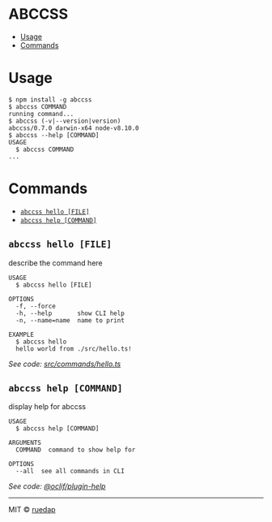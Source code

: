 # ABCCSS

<!-- toc -->

- [Usage](#usage)
- [Commands](#commands)
  <!-- tocstop -->

# Usage

<!-- usage -->

```sh-session
$ npm install -g abccss
$ abccss COMMAND
running command...
$ abccss (-v|--version|version)
abccss/0.7.0 darwin-x64 node-v8.10.0
$ abccss --help [COMMAND]
USAGE
  $ abccss COMMAND
...
```

<!-- usagestop -->

# Commands

<!-- commands -->

- [`abccss hello [FILE]`](#abccss-hello-file)
- [`abccss help [COMMAND]`](#abccss-help-command)

## `abccss hello [FILE]`

describe the command here

```
USAGE
  $ abccss hello [FILE]

OPTIONS
  -f, --force
  -h, --help       show CLI help
  -n, --name=name  name to print

EXAMPLE
  $ abccss hello
  hello world from ./src/hello.ts!
```

_See code: [src/commands/hello.ts](https://github.com/ruedap/abccss/blob/v0.7.0/src/commands/hello.ts)_

## `abccss help [COMMAND]`

display help for abccss

```
USAGE
  $ abccss help [COMMAND]

ARGUMENTS
  COMMAND  command to show help for

OPTIONS
  --all  see all commands in CLI
```

_See code: [@oclif/plugin-help](https://github.com/oclif/plugin-help/blob/v2.0.5/src/commands/help.ts)_

<!-- commandsstop -->

---

MIT © [ruedap](https://github.com/ruedap)
